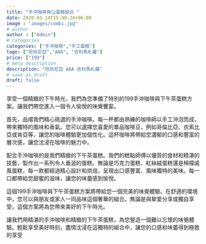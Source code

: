 ```yaml
---
title: "手沖咖啡與公蛋糕組合 "
date: 2020-03-14T15:40:24+06:00
image : "images/combi.jpg"
# author
author : ["Admin"]
# categories
categories: ["手沖咖啡","手工蛋糕"]
tage: ["坦尚尼亞","AAA", "吉利馬札羅"]
price: ["199"]
# meta description
description: "坦尚尼亞 AAA 吉利馬札羅"
# save as draft
draft: false
---
```


享受一個精緻的下午時光，我們為您準備了特別的199手沖咖啡與下午茶蛋糕方案。讓我們帶您進入一個令人愉悅的味覺饗宴。

首先，品嚐我們精心挑選的手沖咖啡。每一杯都由熟練的咖啡師以手工沖泡而成，帶來獨特的風味和香氣。您可以選擇您喜愛的單品咖啡豆，例如哥倫比亞、衣索比亞或肯亞等，讓您的咖啡體驗更加個性化。這杯咖啡將帶給您濃郁的口感和豐富的層次感，讓您沈浸在咖啡的魅力中。

配合手沖咖啡的是我們精緻的下午茶蛋糕。我們的糕點師傅以優質的食材和精湛的技藝，製作出一系列令人垂涎的蛋糕。無論是巧克力蛋糕、紅絲絨蛋糕還是檸檬戚風蛋糕，每一款都經過精心設計和烘焙，呈現出口感豐富、風味獨特的美味。每一口都帶給您甜蜜的滋味，讓您的味蕾感到愉悅。

這個199手沖咖啡與下午茶蛋糕方案將帶給您一個完美的味覺體驗。在舒適的環境中，您可以與朋友或家人一同品味這個奢華的組合。無論是與摯愛分享或獨自享受，這個方案將為您帶來美好的下午時光。

讓我們用精湛的手沖咖啡和精緻的下午茶蛋糕，為您營造一個難以忘懷的味覺體驗。輕鬆享受美好時刻，盡情沈浸在這獨特的組合中，讓您的口感和味蕾得到極致的享受